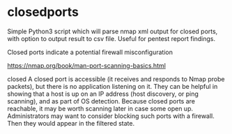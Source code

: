 # closedports

Simple Python3 script which will parse nmap xml output for closed ports, with option to output result to csv file. Useful for pentest report findings.

Closed ports indicate a potential firewall misconfiguration

https://nmap.org/book/man-port-scanning-basics.html

closed
A closed port is accessible (it receives and responds to Nmap probe packets), but there is no application listening on it. They can be helpful in showing that a host is up on an IP address (host discovery, or ping scanning), and as part of OS detection. Because closed ports are reachable, it may be worth scanning later in case some open up. Administrators may want to consider blocking such ports with a firewall. Then they would appear in the filtered state.
